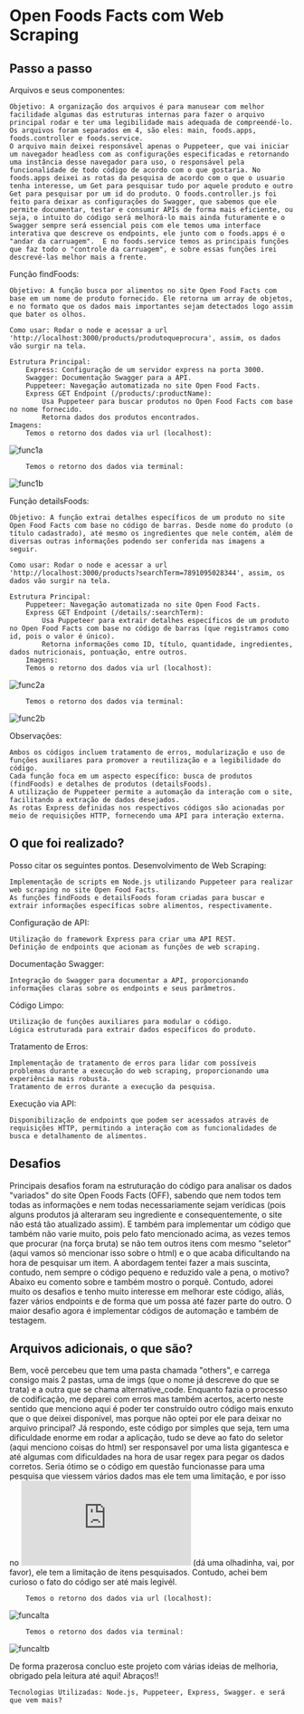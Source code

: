 # Open Foods Facts com Web Scraping

## Passo a passo

Arquivos e seus componentes:

    Objetivo: A organização dos arquivos é para manusear com melhor facilidade algumas das estruturas internas para fazer o arquivo principal rodar e ter uma legibilidade mais adequada de compreendé-lo. Os arquivos foram separados em 4, são eles: main, foods.apps, foods.controller e foods.service. 
    O arquivo main deixei responsável apenas o Puppeteer, que vai iniciar um navegador headless com as configurações especificadas e retornando uma instância desse navegador para uso, o responsável pela funcionalidade de todo código de acordo com o que gostaria. No foods.apps deixei as rotas da pesquisa de acordo com o que o usuario tenha interesse, um Get para pesquisar tudo por aquele produto e outro Get para pesquisar por um id do produto. O foods.controller.js foi feito para deixar as configurações do Swagger, que sabemos que ele permite documentar, testar e consumir APIs de forma mais eficiente, ou seja, o intuito do código será melhorá-lo mais ainda futuramente e o Swagger sempre será essencial pois com ele temos uma interface interativa que descreve os endpoints, ele junto com o foods.apps é o "andar da carruagem".  E no foods.service temos as principais funções que faz todo o "controle da carruagem", e sobre essas funções irei descrevé-las melhor mais a frente.
    

Função findFoods:

    Objetivo: A função busca por alimentos no site Open Food Facts com base em um nome de produto fornecido. Ele retorna um array de objetos, e no formato que os dados mais importantes sejam detectados logo assim que bater os olhos.

    Como usar: Rodar o node e acessar a url 'http://localhost:3000/products/produtoqueprocura', assim, os dados vão surgir na tela.

    Estrutura Principal:
        Express: Configuração de um servidor express na porta 3000.
        Swagger: Documentação Swagger para a API.
        Puppeteer: Navegação automatizada no site Open Food Facts.
        Express GET Endpoint (/products/:productName):
            Usa Puppeteer para buscar produtos no Open Food Facts com base no nome fornecido.
            Retorna dados dos produtos encontrados.
    Imagens:
        Temos o retorno dos dados via url (localhost): 
  ![func1a](https://github.com/Ell-neto/open-food-facts/blob/master/src/findfoods/others/imgs/primeiro_leite.png)
  
        Temos o retorno dos dados via terminal:
  ![func1b](https://github.com/Ell-neto/open-food-facts/blob/master/src/findfoods/others/imgs/primeiro_leiteb.png)


Função detailsFoods:

    Objetivo: A função extrai detalhes específicos de um produto no site Open Food Facts com base no código de barras. Desde nome do produto (o título cadastrado), até mesmo os ingredientes que nele contém, além de diversas outras informações podendo ser conferida nas imagens a seguir.

    Como usar: Rodar o node e acessar a url 'http://localhost:3000/products?searchTerm=7891095028344', assim, os dados vão surgir na tela.

    Estrutura Principal:
        Puppeteer: Navegação automatizada no site Open Food Facts.
        Express GET Endpoint (/details/:searchTerm):
            Usa Puppeteer para extrair detalhes específicos de um produto no Open Food Facts com base no código de barras (que registramos como id, pois o valor é único).
            Retorna informações como ID, título, quantidade, ingredientes, dados nutricionais, pontuação, entre outros.
        Imagens:
        Temos o retorno dos dados via url (localhost): 
  ![func2a](https://github.com/Ell-neto/open-food-facts/blob/master/src/findfoods/others/imgs/segundo_aveia.png)
  
        Temos o retorno dos dados via terminal:
  ![func2b](https://github.com/Ell-neto/open-food-facts/blob/master/src/findfoods/others/imgs/segundo_aveiab.png)


Observações:

    Ambos os códigos incluem tratamento de erros, modularização e uso de funções auxiliares para promover a reutilização e a legibilidade do código.
    Cada função foca em um aspecto específico: busca de produtos (findFoods) e detalhes de produtos (detailsFoods). 
    A utilização de Puppeteer permite a automação da interação com o site, facilitando a extração de dados desejados.
    As rotas Express definidas nos respectivos códigos são acionadas por meio de requisições HTTP, fornecendo uma API para interação externa.


## O que foi realizado?

Posso citar os seguintes pontos.
Desenvolvimento de Web Scraping:

    Implementação de scripts em Node.js utilizando Puppeteer para realizar web scraping no site Open Food Facts.
    As funções findFoods e detailsFoods foram criadas para buscar e extrair informações específicas sobre alimentos, respectivamente.

Configuração de API:

    Utilização do framework Express para criar uma API REST.
    Definição de endpoints que acionam as funções de web scraping.

Documentação Swagger:

    Integração do Swagger para documentar a API, proporcionando informações claras sobre os endpoints e seus parâmetros.

Código Limpo:

    Utilização de funções auxiliares para modular o código.
    Lógica estruturada para extrair dados específicos do produto.

Tratamento de Erros:

    Implementação de tratamento de erros para lidar com possíveis problemas durante a execução do web scraping, proporcionando uma experiência mais robusta.
    Tratamento de erros durante a execução da pesquisa.

Execução via API:

    Disponibilização de endpoints que podem ser acessados através de requisições HTTP, permitindo a interação com as funcionalidades de busca e detalhamento de alimentos.

## Desafios

Principais desafios foram na estruturação do código para analisar os dados "variados" do site Open Foods Facts (OFF), sabendo que nem todos tem todas as informações e nem todas necessariamente sejam verídicas (pois alguns produtos já alteraram seu ingrediente e consequentemente, o site não está tão atualizado assim).
E também para implementar um código que também não varie muito, pois pelo fato mencionado acima, as vezes temos que procurar (na força bruta) se não tem outros itens com mesmo "seletor" (aqui vamos só mencionar isso sobre o html) e o que acaba dificultando na hora de pesquisar um item.
A abordagem tentei fazer a mais suscinta, contudo, nem sempre o código pequeno e reduzido vale a pena, o motivo? Abaixo eu comento sobre e também mostro o porquê.
Contudo, adorei muito os desafios e tenho muito interesse em melhorar este código, aliás, fazer vários endpoints e de forma que um possa até fazer parte do outro.
O maior desafio agora é implementar códigos de automação e também de testagem.

## Arquivos adicionais, o que são?

Bem, você percebeu que tem uma pasta chamada "others", e carrega consigo mais 2 pastas, uma de imgs (que o nome já descreve do que se trata) e a outra que se chama alternative_code.
Enquanto fazia o processo de codificação, me deparei com erros mas também acertos, acerto neste sentido que menciono aqui é poder ter construído outro código mais enxuto que o que deixei disponível, mas porque não optei por ele para deixar no arquivo principal?
Já respondo, este código por simples que seja, tem uma dificuldade enorme em rodar a aplicação, tudo se deve ao fato do seletor (aqui menciono coisas do html) ser responsavel por uma lista gigantesca e até algumas com dificuldades na hora de usar regex para pegar os dados corretos.
Seria ótimo se o código em questão funcionasse para uma pesquisa que viessem vários dados mas ele tem uma limitação, e por isso no ![código](https://github.com/Ell-neto/open-food-facts/blob/master/src/findfoods/others/alternative-code/alternative_findfoods.js) (dá uma olhadinha, vai, por favor), ele tem a limitação de itens pesquisados.
Contudo, achei bem curioso o fato do código ser até mais legivél. 

        Temos o retorno dos dados via url (localhost): 
  ![funcalta](https://github.com/Ell-neto/open-food-facts/blob/master/src/findfoods/others/imgs/alternative_1a.png)
  
        Temos o retorno dos dados via terminal:
  ![funcaltb](https://github.com/Ell-neto/open-food-facts/blob/master/src/findfoods/others/imgs/alternativa_1b.png)

De forma prazerosa concluo este projeto com várias ideias de melhoria, obrigado pela leitura até aqui! Abraços!!   

    Tecnologias Utilizadas: Node.js, Puppeteer, Express, Swagger. e será que vem mais?
